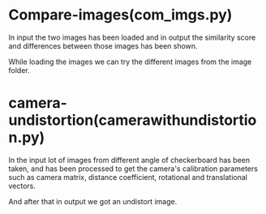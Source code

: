 # Compare-images(com_imgs.py)
In input the two images has been loaded and in output the similarity score and differences between those images has been shown.

While loading the images we can try the different images from the image folder.

# camera-undistortion(camerawithundistortion.py)
In the input lot of images from different angle of checkerboard has been taken, and has been processed to get the camera's calibration parameters such as camera matrix, distance coefficient, rotational and translational vectors. 

And after that in output we got an undistort image.
